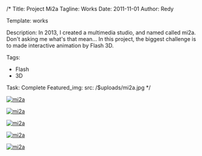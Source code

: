 /*
Title: Project Mi2a
Tagline: Works
Date: 2011-11-01
Author: Redy

Template: works

Description: In 2013, I created a multimedia studio, and named called mi2a. Don't asking me what's that mean... In this project, the biggest challenge is to made interactive animation by Flash 3D.
  
Tags:
- Flash
- 3D

Task: Complete
Featured_img:
  src: /$uploads/mi2a.jpg
*/


<p>
  <a class="lightbox-gallery" href="/$uploads/mi2a_1.jpg">
    <img src="/$uploads/mi2a_1.jpg" alt="mi2a" />
  </a>
</p>

<p>
  <a class="lightbox-gallery" href="/$uploads/mi2a_2.jpg">
    <img src="/$uploads/mi2a_2.jpg" alt="mi2a" />
  </a>
</p>

<p>
  <a class="lightbox-gallery" href="/$uploads/mi2a_3.jpg">
    <img src="/$uploads/mi2a_3.jpg" alt="mi2a" />
  </a>
</p>

<p>
  <a class="lightbox-gallery" href="/$uploads/mi2a_4.jpg">
    <img src="/$uploads/mi2a_4.jpg" alt="mi2a" />
  </a>
</p>

<p>
  <a class="lightbox-gallery" href="/$uploads/mi2a_5.jpg">
    <img src="/$uploads/mi2a_5.jpg" alt="mi2a" />
  </a>
</p>

